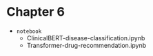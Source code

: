 # Chapter 6

- `notebook`
    - ClinicalBERT-disease-classification.ipynb
    - Transformer-drug-recommendation.ipynb 
